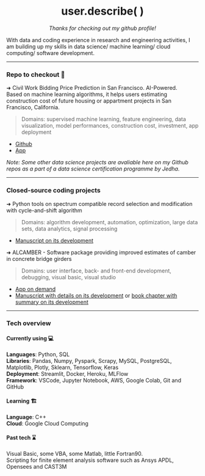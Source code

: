 <h1 align="center">user.describe( )</h1>

<p align="center"><em>Thanks for checking out my github profile!</em></p>

With data and coding experience in research and engineering activities, I am building up my skills in data science/ machine learning/ cloud computing/ software development. 

---
### Repo to checkout 🧐
➜ Civil Work Bidding Price Prediction in San Francisco. AI-Powered.  
 Based on machine learning algorithms, it helps users estimating construction cost of future housing or appartment projects in San Francisco, California.  
> Domains: supervised machine learning, feature engineering, data visualization, model performances, construction cost, investment, app deployment  
* [Github](https://github.com/levist7/Civil-Work-Bidding-And-Investment-Helper)  
* [App](https://costofmyconstructionproject.herokuapp.com)  

*Note: Some other data science projects are avaliable here on my Github repos as a part of a data science certification programme by Jedha.*

---
### Closed-source coding projects  
➜ Python tools on spectrum compatible record selection and modification with cycle-and-shift algorithm  
> Domains: algorithm development, automation, optimization, large data sets, data analytics, signal processing  
* [Manuscript on its development](https://tel.archives-ouvertes.fr/tel-01809010)  

➜ ALCAMBER - Software package providing improved estimates of camber in concrete bridge girders  
> Domains: user interface, back- and front-end development, debugging, visual basic, visual studio  
* [App on demand](https://eng.auburn.edu/research/centers/hrc/hrc-info-pages/research/alcamber)  
* [Manuscript with details on its development](https://www.researchgate.net/publication/363336985_Predicting_Time-Dependent_Deformations_in_Prestressed_Concrete_Girders)
or [book chapter with summary on its development](https://link.springer.com/chapter/10.1007/978-3-030-59169-4_6)  

---
### Tech overview  
#### Currently using 💻
**Languages**: Python, SQL  
**Libraries**: Pandas, Numpy, Pyspark, Scrapy, MySQL, PostgreSQL, Matplotlib, Plotly, Sklearn, Tensorflow, Keras  
**Deployment**: Streamlit, Docker, Heroku, MLFlow  
**Framework**: VSCode, Jupyter Notebook, AWS, Google Colab, Git and GitHub  
#### Learning 🏗️  
**Language**: C++  
**Cloud**: Google Cloud Computing  
#### Past tech ⌛  
Visual Basic, some VBA, some Matlab, little Fortran90.  
Scripting for finite element analysis software such as Ansys APDL, Opensees and CAST3M  

<!---
levist7/levist7 is a ✨ special ✨ repository because its `README.md` (this file) appears on your GitHub profile.
--->
